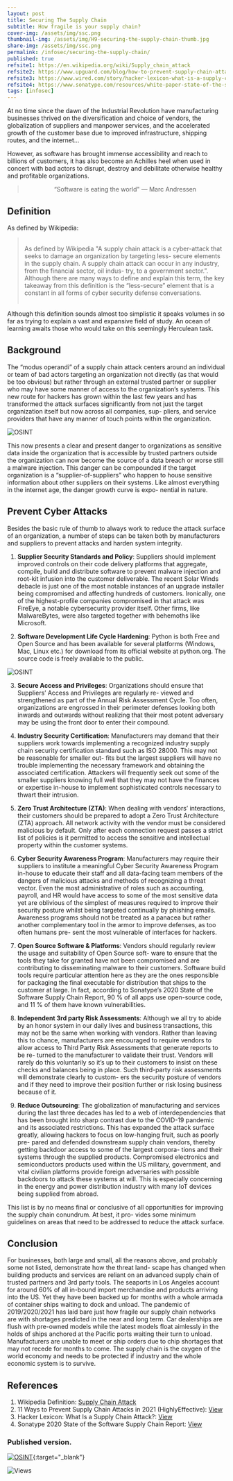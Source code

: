 ```yaml
---
layout: post
title: Securing The Supply Chain
subtitle: How fragile is your supply chain?
cover-img: /assets/img/ssc.png
thumbnail-img: /assets/img/H9-securing-the-supply-chain-thumb.jpg
share-img: /assets/img/ssc.png
permalink: /infosec/securing-the-supply-chain/
published: true
refsite1: https://en.wikipedia.org/wiki/Supply_chain_attack
refsite2: https://www.upguard.com/blog/how-to-prevent-supply-chain-attacks
refsite3: https://www.wired.com/story/hacker-lexicon-what-is-a-supply-chain-attack/
refsite4: https://www.sonatype.com/resources/white-paper-state-of-the-software-supply-chain-2020
tags: [infosec]
---
```


At no time since the dawn of the Industrial Revolution have manufacturing businesses thrived on the diversification and choice of vendors, the globalization of suppliers and manpower services, and the accelerated growth of the customer base due to improved infrastructure, shipping routes, and the internet...

However, as software has brought immense accessibility and reach to billions of customers, it has also become an Achilles heel when used in concert with bad actors to disrupt, destroy and debilitate otherwise healthy and profitable organizations.

<blockquote>

<p align="center">
“Software is eating the world" ― Marc Andressen
</p>

</blockquote>

## Definition

As defined by Wikipedia:

<blockquote>

<p align="left"><br/>
As defined by Wikipedia "A supply chain attack is a cyber-attack that seeks to damage an organization by targeting less- secure elements in the supply chain. A supply chain attack can occur in any industry, from the financial sector, oil indus- try, to a government sector.”. Although there are many ways to define and explain this term, the key takeaway from this definition is the “less-secure” element that is a constant in all forms of cyber security defense conversations.<br/><br/>
</p>

</blockquote>

Although this definition sounds almost too simplistic it speaks volumes in so far as trying to explain a vast and expansive field of study. An ocean of learning awaits those who would take on this seemingly Herculean task.

## Background

The “modus operandi” of a supply chain attack centers around an individual or team of bad actors targeting an organization not directly (as that would be too obvious) but rather through an external trusted partner or supplier who may have some manner of access to the organization’s systems. This new route for hackers has grown within the last few years and has transformed the attack surfaces significantly from not just the target organization itself but now across all companies, sup- pliers, and service providers that have any manner of touch points within the organization.

![OSINT](/assets/img/securing-the-supply-chain-01.png)

This now presents a clear and present danger to organizations as sensitive data inside the organization that is accessible by trusted partners outside the organization can now become the source of a data breach or worse still a malware injection. This danger can be compounded if the target organization is a “supplier-of-suppliers” who happen to house sensitive information about other suppliers on their systems. Like almost everything in the internet age, the danger growth curve is expo- nential in nature.

## Prevent Cyber Attacks

Besides the basic rule of thumb to always work to reduce the attack surface of an organization, a number of steps can be taken both by manufacturers and suppliers to prevent attacks and harden system integrity.

1.	**Supplier Security Standards and Policy**: Suppliers should implement improved controls on their code delivery platforms that aggregate, compile, build and distribute software to prevent malware injection and root-kit infusion into the customer deliverable. The recent Solar Winds debacle is just one of the most notable instances of an upgrade installer being compromised and affecting hundreds of customers. Ironically, one of the highest-profile companies compromised in that attack was FireEye, a notable cybersecurity provider itself. Other firms, like MalwareBytes, were also targeted together with behemoths like Microsoft.

2.	**Software Development Life Cycle Hardening**: Python is both Free and Open Source and has been available for several platforms (Windows, Mac, Linux etc.) for download from its official website at python.org. The source code is freely available to the public.

![OSINT](/assets/img/securing-the-supply-chain-02.png)

3.	**Secure Access and Privileges**: Organizations should ensure that Suppliers’ Access and Privileges are regularly re- viewed and strengthened as part of the Annual Risk Assessment Cycle. Too often, organizations are engrossed in their perimeter defenses looking both inwards and outwards without realizing that their most potent adversary may be using the front door to enter their compound.

4.	**Industry Security Certification**: Manufacturers may demand that their suppliers work towards implementing a recognized industry supply chain security certification standard such as ISO 28000. This may not be reasonable for smaller out- fits but the largest suppliers will have no trouble implementing the necessary framework and obtaining the associated certification. Attackers will frequently seek out some of the smaller suppliers knowing full well that they may not have the finances or expertise in-house to implement sophisticated controls necessary to thwart their intrusion.

5.	**Zero Trust Architecture (ZTA)**: When dealing with vendors’ interactions, their customers should be prepared to adopt a Zero Trust Architecture (ZTA) approach. All network activity with the vendor must be considered malicious by default. Only after each connection request passes a strict list of policies is it permitted to access the sensitive and intellectual property within the customer systems.

6.	**Cyber Security Awareness Program**: Manufacturers may require their suppliers to institute a meaningful Cyber Security Awareness Program in-house to educate their staff and all data-facing team members of the dangers of malicious attacks and methods of recognizing a threat vector. Even the most administrative of roles such as accounting, payroll, and HR would have access to some of the most sensitive data yet are oblivious of the simplest of measures required to improve their security posture whilst being targeted continually by phishing emails. Awareness programs should not be treated as a panacea but rather another complementary tool in the armor to improve defenses, as too often humans pre- sent the most vulnerable of interfaces for hackers.

7.	**Open Source Software & Platforms**: Vendors should regularly review the usage and suitability of Open Source soft- ware to ensure that the tools they take for granted have not been compromised and are contributing to disseminating malware to their customers. Software build tools require particular attention here as they are the ones responsible for packaging the final executable for distribution that ships to the customer at large. In fact, according to Sonatype’s 2020 State of the Software Supply Chain Report, 90 % of all apps use open-source code, and 11 % of them have known vulnerabilities.

8.	**Independent 3rd party Risk Assessments**: Although we all try to abide by an honor system in our daily lives and business transactions, this may not be the same when working with vendors. Rather than leaving this to chance, manufacturers are encouraged to require vendors to allow access to Third Party Risk Assessments that generate reports to be re- turned to the manufacturer to validate their trust. Vendors will rarely do this voluntarily so it’s up to their customers to insist on these checks and balances being in place. Such third-party risk assessments will demonstrate clearly to custom- ers the security posture of vendors and if they need to improve their position further or risk losing business because of it.

9.	**Reduce Outsourcing**: The globalization of manufacturing and services during the last three decades has led to a web of interdependencies that has been brought into sharp contrast due to the COVID-19 pandemic and its associated restrictions. This has expanded the attack surface greatly, allowing hackers to focus on low-hanging fruit, such as poorly pre- pared and defended downstream supply chain vendors, thereby getting backdoor access to some of the largest corpora- tions and their systems through the supplied products. Compromised electronics and semiconductors products used within the US military, government, and vital civilian platforms provide foreign adversaries with possible backdoors to attack these systems at will. This is especially concerning in the energy and power distribution industry with many IoT devices being supplied from abroad.

This list is by no means final or conclusive of all opportunities for improving the supply chain conundrum. At best, it pro- vides some minimum guidelines on areas that need to be addressed to reduce the attack surface.

## Conclusion

For businesses, both large and small, all the reasons above, and probably some not listed, demonstrate how the threat land- scape has changed when building products and services are reliant on an advanced supply chain of trusted partners and 3rd party tools. The seaports in Los Angeles account for around 60% of all in-bound import merchandise and products arriving into the US. Yet they have been backed up for months with a whole armada of container ships waiting to dock and unload. The pandemic of 2019/2020/2021 has laid bare just how fragile our supply chain networks are with shortages predicted in the near and long term. Car dealerships are flush with pre-owned models while the latest models float aimlessly in the holds of ships anchored at the Pacific ports waiting their turn to unload. Manufacturers are unable to meet or ship orders due to chip shortages that may not recede for months to come. The supply chain is the oxygen of the world economy and needs to be protected if industry and the whole economic system is to survive.

## References

1. Wikipedia Definition: <a href="{{page.refsite1}}" target="_blank">Supply Chain Attack</a>
2. 11 Ways to Prevent Supply Chain Attacks in 2021 (HighlyEffective): <a href="{{page.refsite2}}"  target="_blank">View</a>
3. Hacker Lexicon: What Is a Supply Chain Attack?: <a href="{{page.refsite3}}" target="_blank">View</a>
4. Sonatype 2020 State of the Software Supply Chain Report: <a href="{{page.refsite4}}"  target="_blank">View</a>

### Published version.

[![OSINT](/assets/img/H9-securing-the-supply-chain-cover-mag.jpg)](/assets/pdfs/H9-securing-the-supply-chain.pdf){:target="_blank"}

<div class="views">
    <span class="views">
        <img src="https://visitor-badge.glitch.me/badge?page_id={{ .site.permalink }}" alt="Views"/>
    </span>
</div>
